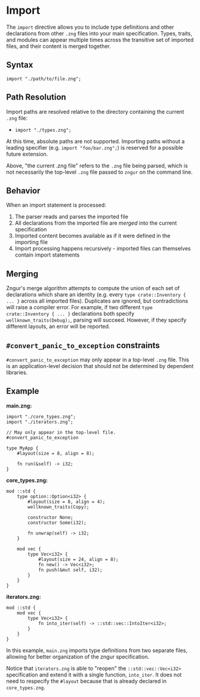 # Import

The `import` directive allows you to include type definitions and other declarations from other `.zng` files into your main specification. Types, traits, and modules can appear multiple times across the transitive set of imported files, and their content is merged together.

## Syntax

```zng
import "./path/to/file.zng";
```

## Path Resolution

Import paths are resolved relative to the directory containing the current `.zng` file:

- `import "./types.zng";`

At this time, absolute paths are not supported.
Importing paths without a leading specifier (e.g. `import "foo/bar.zng";`) is reserved for a possible future extension.

Above, "the current .zng file" refers to the `.zng` file being parsed, which is not necessarily the top-level `.zng` file passed to `zngur` on the command line.

## Behavior

When an import statement is processed:

1. The parser reads and parses the imported file
2. All declarations from the imported file are *merged* into the current specification
3. Imported content becomes available as if it were defined in the importing file
4. Import processing happens recursively - imported files can themselves contain import statements

## Merging

Zngur's merge algorithm attempts to compute the union of each set of declarations which share an identity (e.g. every `type crate::Inventory { ... }` across all imported files). Duplicates are ignored, but contradictions will raise a compiler error. For example, if two different `type crate::Inventory { ... }` declarations both specify `wellknown_traits(Debug);`, parsing will succeed. However, if they specify different layouts, an error will be reported.

## `#convert_panic_to_exception` constraints

`#convert_panic_to_exception` may only appear in a top-level `.zng` file. This is an application-level decision that should not be determined by dependent libraries.

## Example

**main.zng:**

```zng
import "./core_types.zng";
import "./iterators.zng";

// May only appear in the top-level file.
#convert_panic_to_exception

type MyApp {
    #layout(size = 8, align = 8);

    fn run(&self) -> i32;
}
```

**core_types.zng:**

```zng
mod ::std {
    type option::Option<i32> {
        #layout(size = 8, align = 4);
        wellknown_traits(Copy);

        constructor None;
        constructor Some(i32);

        fn unwrap(self) -> i32;
    }

    mod vec {
        type Vec<i32> {
            #layout(size = 24, align = 8);
            fn new() -> Vec<i32>;
            fn push(&mut self, i32);
        }
    }
}
```

**iterators.zng:**

```zng
mod ::std {
    mod vec {
        type Vec<i32> {
            fn into_iter(self) -> ::std::vec::IntoIter<i32>;
        }
    }
}
```

In this example, `main.zng` imports type definitions from two separate files, allowing for better organization of the zngur specification.

Notice that `iterators.zng` is able to "reopen" the `::std::vec::Vec<i32>` specification and extend it with a single function, `into_iter`. It does not need to respecify the `#layout` because that is already declared in `core_types.zng`.
